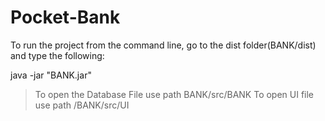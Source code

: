# Pocket-Bank

To run the project from the command line, go to the dist folder(BANK/dist) and
type the following:

java -jar "BANK.jar" 

>To open the Database File use path BANK/src/BANK
>To open UI file use path  /BANK/src/UI

